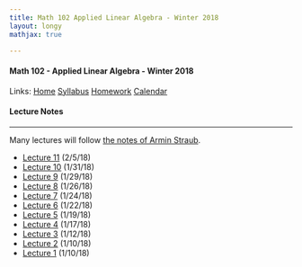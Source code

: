 ```yaml
---
title: Math 102 Applied Linear Algebra - Winter 2018  
layout: longy
mathjax: true  

---
```

#### Math 102 - Applied Linear Algebra - Winter 2018  
  Links: [Home][math102Home]    [Syllabus][math102Syl]    [Homework][math102HW]    [Calendar][math102Cal]
    
   [math102Home]:http://thanghuynh.org/teaching/math102_w18.html
   [math102Syl]:http://thanghuynh.org/teaching/math102_syllabus.html
   [math102HW]:http://thanghuynh.org/teaching/math102_hw.html  
   [math102Cal]:http://thanghuynh.org/teaching/math102_calendar.html


#### Lecture Notes
---  
Many lectures will follow [the notes of Armin Straub][as].

  * [Lecture 11][lec11] (2/5/18)
  * [Lecture 10][lec10] (1/31/18)
  * [Lecture 9][lec9] (1/29/18)
  * [Lecture 8][lec8] (1/26/18)
  * [Lecture 7][lec7] (1/24/18)
  * [Lecture 6][lec6] (1/22/18)
  * [Lecture 5][lec5] (1/19/18)
  * [Lecture 4][lec4] (1/17/18)
  * [Lecture 3][lec3] (1/12/18)
  * [Lecture 2][lec2] (1/10/18)
  * [Lecture 1][lec1] (1/10/18) 
  
  [lec11]:http://thanghuynh.org/teaching/Math102_Lecture_11.pdf
  [lec10]:http://thanghuynh.org/teaching/Math102_Lecture_10.pdf
  [lec9]:http://thanghuynh.org/teaching/Math102_Lecture_9.pdf
  [lec8]:http://thanghuynh.org/teaching/Math102_Lecture_8.pdf
  [lec7]:http://thanghuynh.org/teaching/Math102_Lecture_7.pdf
  [lec6]:http://thanghuynh.org/teaching/Math102_Lecture_6.pdf
  [lec5]:http://thanghuynh.org/teaching/Math102_Lecture_5.pdf
  [lec4]:http://thanghuynh.org/teaching/Math102_Lecture_4.pdf
  [lec3]:http://thanghuynh.org/teaching/Math102_Lecture_3.pdf
  [lec2]:http://thanghuynh.org/teaching/Math102_Lecture_2.pdf
  [lec1]:http://thanghuynh.org/teaching/Math102_Lecture_1.pdf
  [as]:http://arminstraub.com/teaching/linearalgebra-fall14
